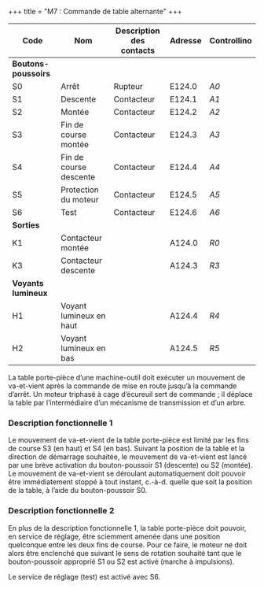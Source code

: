 +++
title = "M7 : Commande de table alternante"
+++

Code|Nom|Description des contacts|Adresse|Controllino
|---|---|---|---|---|
|**Boutons-poussoirs**|||
S0|Arrêt |Rupteur|E124.0|*A0*
S1|Descente|Contacteur|E124.1|*A1*
S2|Montée|Contacteur|E124.2|*A2*
S3|Fin de course montée|Contacteur|E124.3|*A3*
S4|Fin de course descente|Contacteur|E124.4|*A4*
S5|Protection du moteur|Contacteur|E124.5|*A5*
S6|Test|Contacteur|E124.6|*A6*
|**Sorties**|||
K1|Contacteur montée||A124.0|*R0* 
K3|Contacteur descente||A124.3|*R3*
|**Voyants lumineux**|||
H1|Voyant lumineux en haut||A124.4|*R4* 
H2|Voyant lumineux en bas||A124.5|*R5*

La table porte-pièce d’une machine-outil doit exécuter un mouvement de va-et-vient après la commande de mise en route jusqu’à la commande d’arrêt. Un moteur triphasé à cage d’écureuil sert de commande ; il déplace la table par l’intermédiaire d’un mécanisme de transmission et d’un arbre.

### Description fonctionnelle 1

Le mouvement de va-et-vient de la table porte-pièce est limité par les fins de course S3 (en haut) et S4 (en bas). Suivant la position de la table et la direction de démarrage souhaitée, le mouvement de va-et-vient est lancé par une brève activation du bouton-poussoir S1 (descente) ou S2 (montée). Le mouvement de va-et-vient se déroulant automatiquement doit pouvoir être immédiatement stoppé à tout instant, c.-à-d. quelle que soit la position de la table, à l’aide du bouton-poussoir S0.

### Description fonctionnelle 2

En plus de la description fonctionnelle 1, la table porte-pièce doit pouvoir, en service de réglage, être sciemment amenée dans une position quelconque entre les deux fins de course. Pour ce faire, le moteur ne doit alors être enclenché que suivant le sens de rotation souhaité tant que le bouton-poussoir approprié S1 ou S2 est activé (marche à impulsions).

Le service de réglage (test) est activé avec S6.
